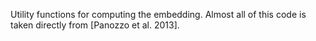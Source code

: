 Utility functions for computing the embedding. Almost all of this code is taken directly from [Panozzo et al. 2013].
